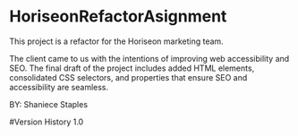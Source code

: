 # HoriseonRefactorAsignment

This project is a refactor for the Horiseon marketing team. 

The client came to us with the intentions of improving web accessibility and SEO. The final draft of the project includes added HTML elements, consolidated CSS selectors, and properties that ensure SEO and accessibility are seamless. 

BY: Shaniece Staples


#Version History
1.0
